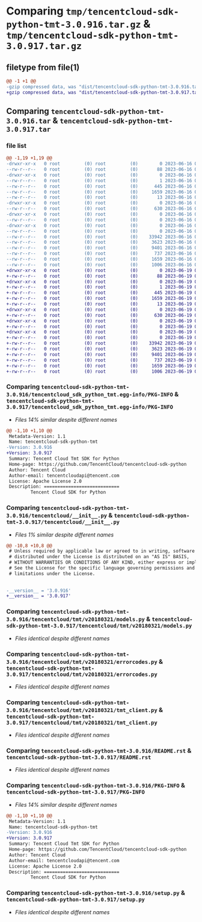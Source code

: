 # Comparing `tmp/tencentcloud-sdk-python-tmt-3.0.916.tar.gz` & `tmp/tencentcloud-sdk-python-tmt-3.0.917.tar.gz`

## filetype from file(1)

```diff
@@ -1 +1 @@
-gzip compressed data, was "dist/tencentcloud-sdk-python-tmt-3.0.916.tar", last modified: Fri Jun 16 00:44:08 2023, max compression
+gzip compressed data, was "dist/tencentcloud-sdk-python-tmt-3.0.917.tar", last modified: Mon Jun 19 00:36:06 2023, max compression
```

## Comparing `tencentcloud-sdk-python-tmt-3.0.916.tar` & `tencentcloud-sdk-python-tmt-3.0.917.tar`

### file list

```diff
@@ -1,19 +1,19 @@
-drwxr-xr-x   0 root         (0) root         (0)        0 2023-06-16 00:44:08.000000 tencentcloud-sdk-python-tmt-3.0.916/
--rw-r--r--   0 root         (0) root         (0)       88 2023-06-16 00:44:08.000000 tencentcloud-sdk-python-tmt-3.0.916/setup.cfg
-drwxr-xr-x   0 root         (0) root         (0)        0 2023-06-16 00:44:08.000000 tencentcloud-sdk-python-tmt-3.0.916/tencentcloud_sdk_python_tmt.egg-info/
--rw-r--r--   0 root         (0) root         (0)        1 2023-06-16 00:44:08.000000 tencentcloud-sdk-python-tmt-3.0.916/tencentcloud_sdk_python_tmt.egg-info/dependency_links.txt
--rw-r--r--   0 root         (0) root         (0)      445 2023-06-16 00:44:08.000000 tencentcloud-sdk-python-tmt-3.0.916/tencentcloud_sdk_python_tmt.egg-info/SOURCES.txt
--rw-r--r--   0 root         (0) root         (0)     1659 2023-06-16 00:44:08.000000 tencentcloud-sdk-python-tmt-3.0.916/tencentcloud_sdk_python_tmt.egg-info/PKG-INFO
--rw-r--r--   0 root         (0) root         (0)       13 2023-06-16 00:44:08.000000 tencentcloud-sdk-python-tmt-3.0.916/tencentcloud_sdk_python_tmt.egg-info/top_level.txt
-drwxr-xr-x   0 root         (0) root         (0)        0 2023-06-16 00:44:08.000000 tencentcloud-sdk-python-tmt-3.0.916/tencentcloud/
--rw-r--r--   0 root         (0) root         (0)      630 2023-06-16 00:44:08.000000 tencentcloud-sdk-python-tmt-3.0.916/tencentcloud/__init__.py
-drwxr-xr-x   0 root         (0) root         (0)        0 2023-06-16 00:44:08.000000 tencentcloud-sdk-python-tmt-3.0.916/tencentcloud/tmt/
--rw-r--r--   0 root         (0) root         (0)        0 2023-06-16 00:44:08.000000 tencentcloud-sdk-python-tmt-3.0.916/tencentcloud/tmt/__init__.py
-drwxr-xr-x   0 root         (0) root         (0)        0 2023-06-16 00:44:08.000000 tencentcloud-sdk-python-tmt-3.0.916/tencentcloud/tmt/v20180321/
--rw-r--r--   0 root         (0) root         (0)        0 2023-06-16 00:44:08.000000 tencentcloud-sdk-python-tmt-3.0.916/tencentcloud/tmt/v20180321/__init__.py
--rw-r--r--   0 root         (0) root         (0)    33942 2023-06-16 00:44:08.000000 tencentcloud-sdk-python-tmt-3.0.916/tencentcloud/tmt/v20180321/models.py
--rw-r--r--   0 root         (0) root         (0)     3623 2023-06-16 00:44:08.000000 tencentcloud-sdk-python-tmt-3.0.916/tencentcloud/tmt/v20180321/errorcodes.py
--rw-r--r--   0 root         (0) root         (0)     9401 2023-06-16 00:44:08.000000 tencentcloud-sdk-python-tmt-3.0.916/tencentcloud/tmt/v20180321/tmt_client.py
--rw-r--r--   0 root         (0) root         (0)      737 2023-06-16 00:44:08.000000 tencentcloud-sdk-python-tmt-3.0.916/README.rst
--rw-r--r--   0 root         (0) root         (0)     1659 2023-06-16 00:44:08.000000 tencentcloud-sdk-python-tmt-3.0.916/PKG-INFO
--rw-r--r--   0 root         (0) root         (0)     1006 2023-06-16 00:44:08.000000 tencentcloud-sdk-python-tmt-3.0.916/setup.py
+drwxr-xr-x   0 root         (0) root         (0)        0 2023-06-19 00:36:06.000000 tencentcloud-sdk-python-tmt-3.0.917/
+-rw-r--r--   0 root         (0) root         (0)       88 2023-06-19 00:36:06.000000 tencentcloud-sdk-python-tmt-3.0.917/setup.cfg
+drwxr-xr-x   0 root         (0) root         (0)        0 2023-06-19 00:36:06.000000 tencentcloud-sdk-python-tmt-3.0.917/tencentcloud_sdk_python_tmt.egg-info/
+-rw-r--r--   0 root         (0) root         (0)        1 2023-06-19 00:36:06.000000 tencentcloud-sdk-python-tmt-3.0.917/tencentcloud_sdk_python_tmt.egg-info/dependency_links.txt
+-rw-r--r--   0 root         (0) root         (0)      445 2023-06-19 00:36:06.000000 tencentcloud-sdk-python-tmt-3.0.917/tencentcloud_sdk_python_tmt.egg-info/SOURCES.txt
+-rw-r--r--   0 root         (0) root         (0)     1659 2023-06-19 00:36:06.000000 tencentcloud-sdk-python-tmt-3.0.917/tencentcloud_sdk_python_tmt.egg-info/PKG-INFO
+-rw-r--r--   0 root         (0) root         (0)       13 2023-06-19 00:36:06.000000 tencentcloud-sdk-python-tmt-3.0.917/tencentcloud_sdk_python_tmt.egg-info/top_level.txt
+drwxr-xr-x   0 root         (0) root         (0)        0 2023-06-19 00:36:06.000000 tencentcloud-sdk-python-tmt-3.0.917/tencentcloud/
+-rw-r--r--   0 root         (0) root         (0)      630 2023-06-19 00:36:06.000000 tencentcloud-sdk-python-tmt-3.0.917/tencentcloud/__init__.py
+drwxr-xr-x   0 root         (0) root         (0)        0 2023-06-19 00:36:06.000000 tencentcloud-sdk-python-tmt-3.0.917/tencentcloud/tmt/
+-rw-r--r--   0 root         (0) root         (0)        0 2023-06-19 00:36:06.000000 tencentcloud-sdk-python-tmt-3.0.917/tencentcloud/tmt/__init__.py
+drwxr-xr-x   0 root         (0) root         (0)        0 2023-06-19 00:36:06.000000 tencentcloud-sdk-python-tmt-3.0.917/tencentcloud/tmt/v20180321/
+-rw-r--r--   0 root         (0) root         (0)        0 2023-06-19 00:36:06.000000 tencentcloud-sdk-python-tmt-3.0.917/tencentcloud/tmt/v20180321/__init__.py
+-rw-r--r--   0 root         (0) root         (0)    33942 2023-06-19 00:36:06.000000 tencentcloud-sdk-python-tmt-3.0.917/tencentcloud/tmt/v20180321/models.py
+-rw-r--r--   0 root         (0) root         (0)     3623 2023-06-19 00:36:06.000000 tencentcloud-sdk-python-tmt-3.0.917/tencentcloud/tmt/v20180321/errorcodes.py
+-rw-r--r--   0 root         (0) root         (0)     9401 2023-06-19 00:36:06.000000 tencentcloud-sdk-python-tmt-3.0.917/tencentcloud/tmt/v20180321/tmt_client.py
+-rw-r--r--   0 root         (0) root         (0)      737 2023-06-19 00:36:06.000000 tencentcloud-sdk-python-tmt-3.0.917/README.rst
+-rw-r--r--   0 root         (0) root         (0)     1659 2023-06-19 00:36:06.000000 tencentcloud-sdk-python-tmt-3.0.917/PKG-INFO
+-rw-r--r--   0 root         (0) root         (0)     1006 2023-06-19 00:36:06.000000 tencentcloud-sdk-python-tmt-3.0.917/setup.py
```

### Comparing `tencentcloud-sdk-python-tmt-3.0.916/tencentcloud_sdk_python_tmt.egg-info/PKG-INFO` & `tencentcloud-sdk-python-tmt-3.0.917/tencentcloud_sdk_python_tmt.egg-info/PKG-INFO`

 * *Files 14% similar despite different names*

```diff
@@ -1,10 +1,10 @@
 Metadata-Version: 1.1
 Name: tencentcloud-sdk-python-tmt
-Version: 3.0.916
+Version: 3.0.917
 Summary: Tencent Cloud Tmt SDK for Python
 Home-page: https://github.com/TencentCloud/tencentcloud-sdk-python
 Author: Tencent Cloud
 Author-email: tencentcloudapi@tencent.com
 License: Apache License 2.0
 Description: ============================
         Tencent Cloud SDK for Python
```

### Comparing `tencentcloud-sdk-python-tmt-3.0.916/tencentcloud/__init__.py` & `tencentcloud-sdk-python-tmt-3.0.917/tencentcloud/__init__.py`

 * *Files 1% similar despite different names*

```diff
@@ -10,8 +10,8 @@
 # Unless required by applicable law or agreed to in writing, software
 # distributed under the License is distributed on an "AS IS" BASIS,
 # WITHOUT WARRANTIES OR CONDITIONS OF ANY KIND, either express or implied.
 # See the License for the specific language governing permissions and
 # limitations under the License.
 
 
-__version__ = '3.0.916'
+__version__ = '3.0.917'
```

### Comparing `tencentcloud-sdk-python-tmt-3.0.916/tencentcloud/tmt/v20180321/models.py` & `tencentcloud-sdk-python-tmt-3.0.917/tencentcloud/tmt/v20180321/models.py`

 * *Files identical despite different names*

### Comparing `tencentcloud-sdk-python-tmt-3.0.916/tencentcloud/tmt/v20180321/errorcodes.py` & `tencentcloud-sdk-python-tmt-3.0.917/tencentcloud/tmt/v20180321/errorcodes.py`

 * *Files identical despite different names*

### Comparing `tencentcloud-sdk-python-tmt-3.0.916/tencentcloud/tmt/v20180321/tmt_client.py` & `tencentcloud-sdk-python-tmt-3.0.917/tencentcloud/tmt/v20180321/tmt_client.py`

 * *Files identical despite different names*

### Comparing `tencentcloud-sdk-python-tmt-3.0.916/README.rst` & `tencentcloud-sdk-python-tmt-3.0.917/README.rst`

 * *Files identical despite different names*

### Comparing `tencentcloud-sdk-python-tmt-3.0.916/PKG-INFO` & `tencentcloud-sdk-python-tmt-3.0.917/PKG-INFO`

 * *Files 14% similar despite different names*

```diff
@@ -1,10 +1,10 @@
 Metadata-Version: 1.1
 Name: tencentcloud-sdk-python-tmt
-Version: 3.0.916
+Version: 3.0.917
 Summary: Tencent Cloud Tmt SDK for Python
 Home-page: https://github.com/TencentCloud/tencentcloud-sdk-python
 Author: Tencent Cloud
 Author-email: tencentcloudapi@tencent.com
 License: Apache License 2.0
 Description: ============================
         Tencent Cloud SDK for Python
```

### Comparing `tencentcloud-sdk-python-tmt-3.0.916/setup.py` & `tencentcloud-sdk-python-tmt-3.0.917/setup.py`

 * *Files identical despite different names*

